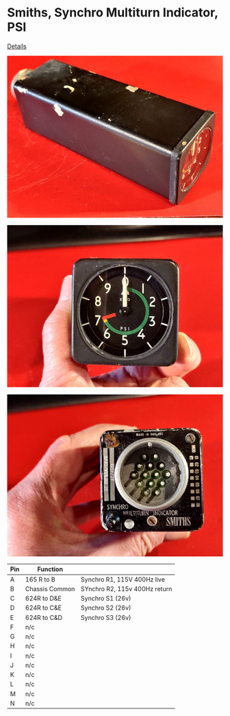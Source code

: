 # Smiths, Synchro Multiturn Indicator, PSI

[Details](https://github.com/DavidJRichards/Aviation_Synchro_Multiturn_Indicator/blob/main/README.md)

![SMI Overview](./images/SMI_overview.jpg)

![SMI front](./images/SMI_front.jpg)

![SMI rear](./images/SMI_rear.jpg)

|Pin|Function   | |
|---|-----------|-|
|A  |165 R to B |Synchro R1, 115V 400Hz live|
|B  |Chassis Common  |SYnchro R2, 115v 400Hz return|
|C  |624R to D&E|Synchro S1 (26v)|
|D  |624R to C&E|Synchro S2 (26v)|
|E  |624R to C&D|Synchro S3 (26v)|
|F  |n/c||
|G  |n/c||
|H  |n/c||
|I  |n/c||
|J  |n/c||
|K  |n/c||
|L  |n/c||
|M  |n/c||
|N  |n/c||
